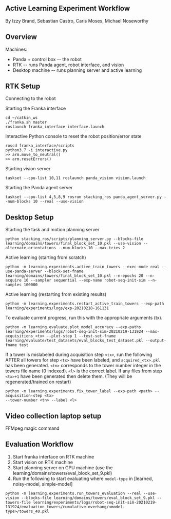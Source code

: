 ## Active Learning Experiment Workflow
By Izzy Brand, Sebastian Castro, Caris Moses, Michael Noseworthy

## Overview
Machines:
* Panda + control box -- the robot
* RTK -- runs Panda agent, robot interface, and vision
* Desktop machine -- runs planning server and active learning


## RTK Setup
Connecting to the robot

Starting the Franka interface 

```
cd ~/catkin_ws
./franka.sh master
roslaunch franka_interface interface.launch
```

Interactive Python console to reset the robot position/error state
```
roscd franka_interface/scripts
python3.7 -i interactive.py
>> arm.move_to_neutral()
>> arm.resetErrors()
```

Starting vision server

```
taskset --cpu-list 10,11 roslaunch panda_vision vision.launch
```

Starting the Panda agent server

```
taskset --cpu-list 4,5,8,9 rosrun stacking_ros panda_agent_server.py --num-blocks 10 --real --use-vision
```

## Desktop Setup
Starting the task and motion planning server

```
python stacking_ros/scripts/planning_server.py --blocks-file learning/domains/towers/final_block_set_10.pkl --use-vision --alternate-orientations --num-blocks 10 --max-tries 2 
```

Active learning (starting from scratch)

```
python -m learning.experiments.active_train_towers --exec-mode real --use-panda-server --block-set-fname learning/domains/towers/final_block_set_10.pkl --n-epochs 20 --n-acquire 10 --sampler sequential --exp-name robot-seq-init-sim --n-samples 100000
```

Active learning (restarting from existing results)

```
python -m learning.experiments.restart_active_train_towers --exp-path learning/experiments/logs/exp-20210218-161131
```

To evaluate current progress, run this with the appropriate arguments (tx).
```
python -m learning.evaluate.plot_model_accuracy --exp-paths learning/experiments/logs/robot-seq-init-sim-20210219-131924 --max-acquisitions <tx> --plot-step 1 --test-set-fname learning/evaluate/test_datasets/eval_blocks_test_dataset.pkl --output-fname test
```

If a tower is mislabeled during acquisition step ```<tx>```, run the following AFTER all 
towers for step ```<tx>``` have been labeled, and ```acquired_<tx>.pkl``` has been generated.
```<tn>``` corresponds to the tower number integer in the towers file name (0 indexed).
 ```<l>``` is the correct label.
If any files from step ```<tx>+1``` have  been generated then delete them. (They will be regenerated/trained on restart)
```
python -m learning.experiments.fix_tower_label --exp-path <path> --acquisition-step <tx>
--tower-number <tn> --label <l>
```

## Video collection laptop setup
FFMpeg magic command

## Evaluation Workflow

1. Start franka interface on RTK machine
2. Start vision on RTK machine 
3. Start planning server on GPU machine (use the learning/domains/towers/eval_block_set_9.pkl)
4. Run the following to start evaluating where ```model-type``` in [learned, noisy-model, simple-model]
```
python -m learning.experiments.run_towers_evaluation --real --use-vision --blocks-file learning/domains/towers/eval_block_set_9.pkl --towers-file learning/experiments/logs/robot-seq-init-sim-20210219-131924/evaluation_towers/cumulative-overhang/<model-type>/towers_40.pkl
```
